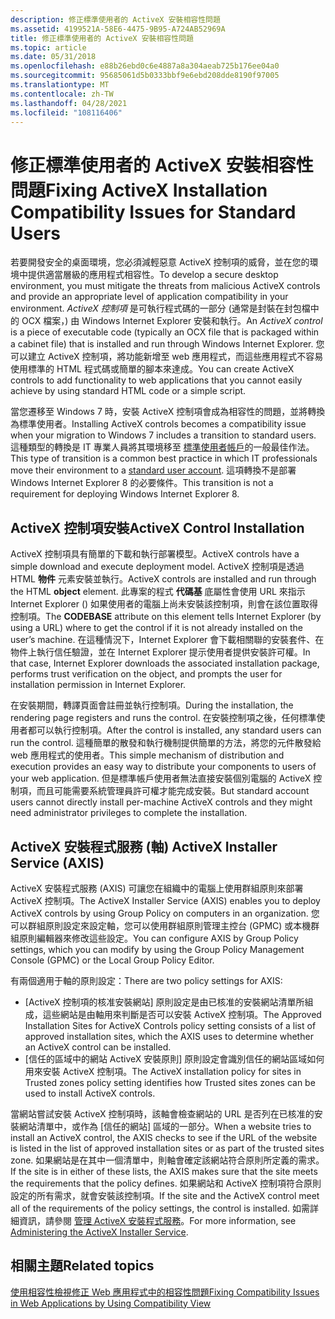 ```yaml
---
description: 修正標準使用者的 ActiveX 安裝相容性問題
ms.assetid: 4199521A-58E6-4475-9B95-A724AB52969A
title: 修正標準使用者的 ActiveX 安裝相容性問題
ms.topic: article
ms.date: 05/31/2018
ms.openlocfilehash: e88b26ebd0c6e4887a8a304aeab725b176ee04a0
ms.sourcegitcommit: 95685061d5b0333bbf9e6ebd208dde8190f97005
ms.translationtype: MT
ms.contentlocale: zh-TW
ms.lasthandoff: 04/28/2021
ms.locfileid: "108116406"
---
```

# <a name="fixing-activex-installation-compatibility-issues-for-standard-users"></a><span data-ttu-id="f5b38-103">修正標準使用者的 ActiveX 安裝相容性問題</span><span class="sxs-lookup"><span data-stu-id="f5b38-103">Fixing ActiveX Installation Compatibility Issues for Standard Users</span></span>

<span data-ttu-id="f5b38-104">若要開發安全的桌面環境，您必須減輕惡意 ActiveX 控制項的威脅，並在您的環境中提供適當層級的應用程式相容性。</span><span class="sxs-lookup"><span data-stu-id="f5b38-104">To develop a secure desktop environment, you must mitigate the threats from malicious ActiveX controls and provide an appropriate level of application compatibility in your environment.</span></span> <span data-ttu-id="f5b38-105">*ActiveX 控制項* 是可執行程式碼的一部分 (通常是封裝在封包檔中的 OCX 檔案，) 由 Windows Internet Explorer 安裝和執行。</span><span class="sxs-lookup"><span data-stu-id="f5b38-105">An *ActiveX control* is a piece of executable code (typically an OCX file that is packaged within a cabinet file) that is installed and run through Windows Internet Explorer.</span></span> <span data-ttu-id="f5b38-106">您可以建立 ActiveX 控制項，將功能新增至 web 應用程式，而這些應用程式不容易使用標準的 HTML 程式碼或簡單的腳本來達成。</span><span class="sxs-lookup"><span data-stu-id="f5b38-106">You can create ActiveX controls to add functionality to web applications that you cannot easily achieve by using standard HTML code or a simple script.</span></span>

<span data-ttu-id="f5b38-107">當您遷移至 Windows 7 時，安裝 ActiveX 控制項會成為相容性的問題，並將轉換為標準使用者。</span><span class="sxs-lookup"><span data-stu-id="f5b38-107">Installing ActiveX controls becomes a compatibility issue when your migration to Windows 7 includes a transition to standard users.</span></span> <span data-ttu-id="f5b38-108">這種類型的轉換是 IT 專業人員將其環境移至 [標準使用者帳戶](https://support.microsoft.com/hub/4338813/windows-help)的一般最佳作法。</span><span class="sxs-lookup"><span data-stu-id="f5b38-108">This type of transition is a common best practice in which IT professionals move their environment to a [standard user account](https://support.microsoft.com/hub/4338813/windows-help).</span></span> <span data-ttu-id="f5b38-109">這項轉換不是部署 Windows Internet Explorer 8 的必要條件。</span><span class="sxs-lookup"><span data-stu-id="f5b38-109">This transition is not a requirement for deploying Windows Internet Explorer 8.</span></span>

## <a name="activex-control-installation"></a><span data-ttu-id="f5b38-110">ActiveX 控制項安裝</span><span class="sxs-lookup"><span data-stu-id="f5b38-110">ActiveX Control Installation</span></span>

<span data-ttu-id="f5b38-111">ActiveX 控制項具有簡單的下載和執行部署模型。</span><span class="sxs-lookup"><span data-stu-id="f5b38-111">ActiveX controls have a simple download and execute deployment model.</span></span> <span data-ttu-id="f5b38-112">ActiveX 控制項是透過 HTML **物件** 元素安裝並執行。</span><span class="sxs-lookup"><span data-stu-id="f5b38-112">ActiveX controls are installed and run through the HTML **object** element.</span></span> <span data-ttu-id="f5b38-113">此專案的程式 **代碼基** 底屬性會使用 URL 來指示 Internet Explorer () 如果使用者的電腦上尚未安裝該控制項，則會在該位置取得控制項。</span><span class="sxs-lookup"><span data-stu-id="f5b38-113">The **CODEBASE** attribute on this element tells Internet Explorer (by using a URL) where to get the control if it is not already installed on the user’s machine.</span></span> <span data-ttu-id="f5b38-114">在這種情況下，Internet Explorer 會下載相關聯的安裝套件、在物件上執行信任驗證，並在 Internet Explorer 提示使用者提供安裝許可權。</span><span class="sxs-lookup"><span data-stu-id="f5b38-114">In that case, Internet Explorer downloads the associated installation package, performs trust verification on the object, and prompts the user for installation permission in Internet Explorer.</span></span>

<span data-ttu-id="f5b38-115">在安裝期間，轉譯頁面會註冊並執行控制項。</span><span class="sxs-lookup"><span data-stu-id="f5b38-115">During the installation, the rendering page registers and runs the control.</span></span> <span data-ttu-id="f5b38-116">在安裝控制項之後，任何標準使用者都可以執行控制項。</span><span class="sxs-lookup"><span data-stu-id="f5b38-116">After the control is installed, any standard users can run the control.</span></span> <span data-ttu-id="f5b38-117">這種簡單的散發和執行機制提供簡單的方法，將您的元件散發給 web 應用程式的使用者。</span><span class="sxs-lookup"><span data-stu-id="f5b38-117">This simple mechanism of distribution and execution provides an easy way to distribute your components to users of your web application.</span></span> <span data-ttu-id="f5b38-118">但是標準帳戶使用者無法直接安裝個別電腦的 ActiveX 控制項，而且可能需要系統管理員許可權才能完成安裝。</span><span class="sxs-lookup"><span data-stu-id="f5b38-118">But standard account users cannot directly install per-machine ActiveX controls and they might need administrator privileges to complete the installation.</span></span>

## <a name="activex-installer-service-axis"></a><span data-ttu-id="f5b38-119">ActiveX 安裝程式服務 (軸) </span><span class="sxs-lookup"><span data-stu-id="f5b38-119">ActiveX Installer Service (AXIS)</span></span>

<span data-ttu-id="f5b38-120">ActiveX 安裝程式服務 (AXIS) 可讓您在組織中的電腦上使用群組原則來部署 ActiveX 控制項。</span><span class="sxs-lookup"><span data-stu-id="f5b38-120">The ActiveX Installer Service (AXIS) enables you to deploy ActiveX controls by using Group Policy on computers in an organization.</span></span> <span data-ttu-id="f5b38-121">您可以群組原則設定來設定軸，您可以使用群組原則管理主控台 (GPMC) 或本機群組原則編輯器來修改這些設定。</span><span class="sxs-lookup"><span data-stu-id="f5b38-121">You can configure AXIS by Group Policy settings, which you can modify by using the Group Policy Management Console (GPMC) or the Local Group Policy Editor.</span></span>

<span data-ttu-id="f5b38-122">有兩個適用于軸的原則設定：</span><span class="sxs-lookup"><span data-stu-id="f5b38-122">There are two policy settings for AXIS:</span></span>

-   <span data-ttu-id="f5b38-123">[ActiveX 控制項的核准安裝網站] 原則設定是由已核准的安裝網站清單所組成，這些網站是由軸用來判斷是否可以安裝 ActiveX 控制項。</span><span class="sxs-lookup"><span data-stu-id="f5b38-123">The Approved Installation Sites for ActiveX Controls policy setting consists of a list of approved installation sites, which the AXIS uses to determine whether an ActiveX control can be installed.</span></span>
-   <span data-ttu-id="f5b38-124">[信任的區域中的網站 ActiveX 安裝原則] 原則設定會識別信任的網站區域如何用來安裝 ActiveX 控制項。</span><span class="sxs-lookup"><span data-stu-id="f5b38-124">The ActiveX installation policy for sites in Trusted zones policy setting identifies how Trusted sites zones can be used to install ActiveX controls.</span></span>

<span data-ttu-id="f5b38-125">當網站嘗試安裝 ActiveX 控制項時，該軸會檢查網站的 URL 是否列在已核准的安裝網站清單中，或作為 [信任的網站] 區域的一部分。</span><span class="sxs-lookup"><span data-stu-id="f5b38-125">When a website tries to install an ActiveX control, the AXIS checks to see if the URL of the website is listed in the list of approved installation sites or as part of the trusted sites zone.</span></span> <span data-ttu-id="f5b38-126">如果網站是在其中一個清單中，則軸會確定該網站符合原則所定義的需求。</span><span class="sxs-lookup"><span data-stu-id="f5b38-126">If the site is in either of these lists, the AXIS makes sure that the site meets the requirements that the policy defines.</span></span> <span data-ttu-id="f5b38-127">如果網站和 ActiveX 控制項符合原則設定的所有需求，就會安裝該控制項。</span><span class="sxs-lookup"><span data-stu-id="f5b38-127">If the site and the ActiveX control meet all of the requirements of the policy settings, the control is installed.</span></span> <span data-ttu-id="f5b38-128">如需詳細資訊，請參閱 [管理 ActiveX 安裝程式服務](/previous-versions/windows/it-pro/windows-7/dd631688(v=ws.10))。</span><span class="sxs-lookup"><span data-stu-id="f5b38-128">For more information, see [Administering the ActiveX Installer Service](/previous-versions/windows/it-pro/windows-7/dd631688(v=ws.10)).</span></span>

## <a name="related-topics"></a><span data-ttu-id="f5b38-129">相關主題</span><span class="sxs-lookup"><span data-stu-id="f5b38-129">Related topics</span></span>

<dl> <dt>

[<span data-ttu-id="f5b38-130">使用相容性檢視修正 Web 應用程式中的相容性問題</span><span class="sxs-lookup"><span data-stu-id="f5b38-130">Fixing Compatibility Issues in Web Applications by Using Compatibility View</span></span>](remediating-web-applications-and-add-ons.md)
</dt> </dl>

 

 
